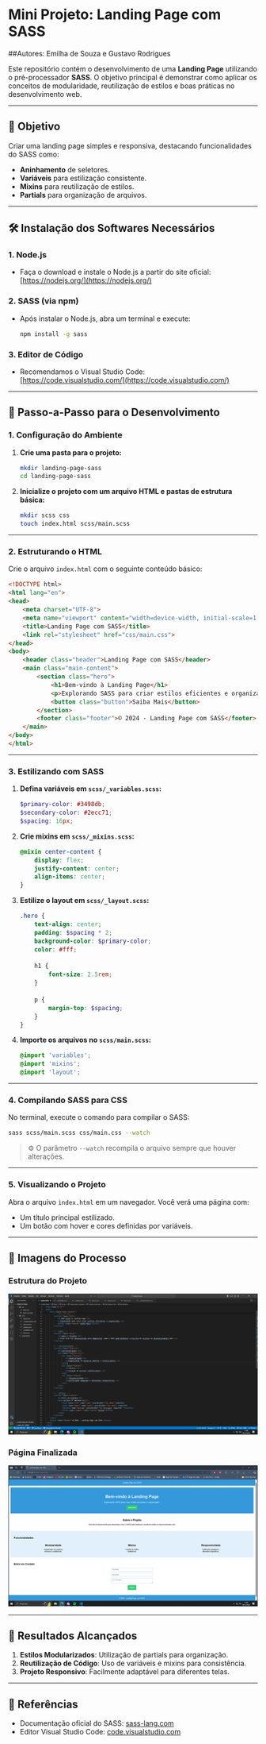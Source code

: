 
# Mini Projeto: Landing Page com SASS

##Autores: Emilha de Souza e Gustavo Rodrigues

Este repositório contém o desenvolvimento de uma **Landing Page** utilizando o pré-processador **SASS**. O objetivo principal é demonstrar como aplicar os conceitos de modularidade, reutilização de estilos e boas práticas no desenvolvimento web.

---

## 🎯 **Objetivo**

Criar uma landing page simples e responsiva, destacando funcionalidades do SASS como:  
- **Aninhamento** de seletores.  
- **Variáveis** para estilização consistente.  
- **Mixins** para reutilização de estilos.  
- **Partials** para organização de arquivos.

---

## 🛠️ **Instalação dos Softwares Necessários**

### **1. Node.js**  
- Faça o download e instale o Node.js a partir do site oficial:  
  [https://nodejs.org/](https://nodejs.org/)

### **2. SASS (via npm)**  
- Após instalar o Node.js, abra um terminal e execute:  
  ```bash
  npm install -g sass
  ```

### **3. Editor de Código**  
- Recomendamos o Visual Studio Code:  
  [https://code.visualstudio.com/](https://code.visualstudio.com/)

---

## 📖 **Passo-a-Passo para o Desenvolvimento**

### **1. Configuração do Ambiente**

1. **Crie uma pasta para o projeto:**  
   ```bash
   mkdir landing-page-sass
   cd landing-page-sass
   ```
2. **Inicialize o projeto com um arquivo HTML e pastas de estrutura básica:**  
   ```bash
   mkdir scss css
   touch index.html scss/main.scss
   ```

---

### **2. Estruturando o HTML**

Crie o arquivo `index.html` com o seguinte conteúdo básico:  

```html
<!DOCTYPE html>
<html lang="en">
<head>
    <meta charset="UTF-8">
    <meta name="viewport" content="width=device-width, initial-scale=1.0">
    <title>Landing Page com SASS</title>
    <link rel="stylesheet" href="css/main.css">
</head>
<body>
    <header class="header">Landing Page com SASS</header>
    <main class="main-content">
        <section class="hero">
            <h1>Bem-vindo à Landing Page</h1>
            <p>Explorando SASS para criar estilos eficientes e organizados.</p>
            <button class="button">Saiba Mais</button>
        </section>
        <footer class="footer">© 2024 - Landing Page com SASS</footer>
    </main>
</body>
</html>
```

---

### **3. Estilizando com SASS**

1. **Defina variáveis em `scss/_variables.scss`:**  
   ```scss
   $primary-color: #3498db;
   $secondary-color: #2ecc71;
   $spacing: 16px;
   ```

2. **Crie mixins em `scss/_mixins.scss`:**  
   ```scss
   @mixin center-content {
       display: flex;
       justify-content: center;
       align-items: center;
   }
   ```

3. **Estilize o layout em `scss/_layout.scss`:**  
   ```scss
   .hero {
       text-align: center;
       padding: $spacing * 2;
       background-color: $primary-color;
       color: #fff;

       h1 {
           font-size: 2.5rem;
       }

       p {
           margin-top: $spacing;
       }
   }
   ```

4. **Importe os arquivos no `scss/main.scss`:**  
   ```scss
   @import 'variables';
   @import 'mixins';
   @import 'layout';
   ```

---

### **4. Compilando SASS para CSS**

No terminal, execute o comando para compilar o SASS:  
```bash
sass scss/main.scss css/main.css --watch
```

> ⚙️ O parâmetro `--watch` recompila o arquivo sempre que houver alterações.

---

### **5. Visualizando o Projeto**

Abra o arquivo `index.html` em um navegador. Você verá uma página com:  
- Um título principal estilizado.  
- Um botão com hover e cores definidas por variáveis.  

---

## 📸 **Imagens do Processo**

### Estrutura do Projeto
![Estrutura do Projeto](images/project-structure.png)

### Página Finalizada
![Página Finalizada](images/final-page.png)

---

## 🎉 **Resultados Alcançados**

1. **Estilos Modularizados**: Utilização de partials para organização.  
2. **Reutilização de Código**: Uso de variáveis e mixins para consistência.  
3. **Projeto Responsivo**: Facilmente adaptável para diferentes telas.  

---

## 🧩 **Referências**

- Documentação oficial do SASS: [sass-lang.com](https://sass-lang.com)  
- Editor Visual Studio Code: [code.visualstudio.com](https://code.visualstudio.com)  

